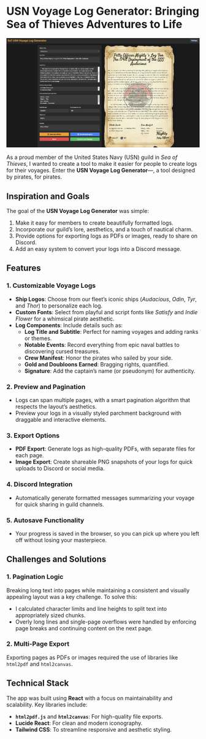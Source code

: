 # USN Voyage Log Generator: Bringing Sea of Thieves Adventures to Life

![USN Log](usn_log.png)

As a proud member of the United States Navy (USN) guild in *Sea of Thieves*, I wanted to create a tool to make it easier for people to create logs for their voyages. Enter the **USN Voyage Log Generator**—, a tool designed by pirates, for pirates.

## Inspiration and Goals

The goal of the **USN Voyage Log Generator** was simple:

1. Make it easy for members to create beautifully formatted logs.
2. Incorporate our guild’s lore, aesthetics, and a touch of nautical charm.
3. Provide options for exporting logs as PDFs or images, ready to share on Discord.
4. Add an easy system to convert your logs into a Discord message.

## Features

### 1. **Customizable Voyage Logs**
   - **Ship Logos**: Choose from our fleet’s iconic ships (*Audacious*, *Odin*, *Tyr*, and *Thor*) to personalize each log.
   - **Custom Fonts**: Select from playful and script fonts like *Satisfy* and *Indie Flower* for a whimsical pirate aesthetic.
   - **Log Components**: Include details such as:
     - **Log Title and Subtitle**: Perfect for naming voyages and adding ranks or themes.
     - **Notable Events**: Record everything from epic naval battles to discovering cursed treasures.
     - **Crew Manifest**: Honor the pirates who sailed by your side.
     - **Gold and Doubloons Earned**: Bragging rights, quantified.
     - **Signature**: Add the captain’s name (or pseudonym) for authenticity.

### 2. **Preview and Pagination**
   - Logs can span multiple pages, with a smart pagination algorithm that respects the layout’s aesthetics.
   - Preview your logs in a visually styled parchment background with draggable and interactive elements.

### 3. **Export Options**
   - **PDF Export**: Generate logs as high-quality PDFs, with separate files for each page.
   - **Image Export**: Create shareable PNG snapshots of your logs for quick uploads to Discord or social media.

### 4. **Discord Integration**
   - Automatically generate formatted messages summarizing your voyage for quick sharing in guild channels.

### 5. **Autosave Functionality**
   - Your progress is saved in the browser, so you can pick up where you left off without losing your masterpiece.

## Challenges and Solutions

### **1. Pagination Logic**
Breaking long text into pages while maintaining a consistent and visually appealing layout was a key challenge. To solve this:
- I calculated character limits and line heights to split text into appropriately sized chunks.
- Overly long lines and single-page overflows were handled by enforcing page breaks and continuing content on the next page.

### **2. Multi-Page Export**
Exporting pages as PDFs or images required the use of libraries like `html2pdf` and `html2canvas`. 

## Technical Stack

The app was built using **React** with a focus on maintainability and scalability. Key libraries include:
- **`html2pdf.js`** and **`html2canvas`**: For high-quality file exports.
- **Lucide React**: For clean and modern iconography.
- **Tailwind CSS**: To streamline responsive and aesthetic styling.
